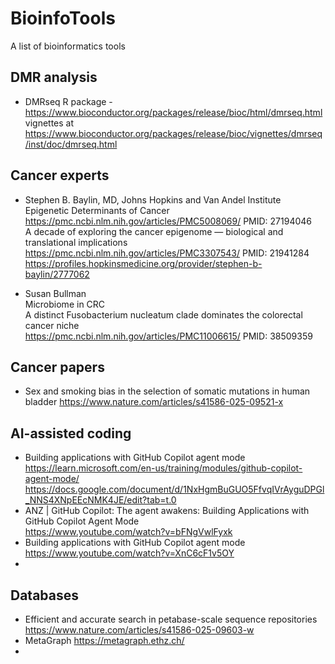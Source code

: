 # BioinfoTools
A list of bioinformatics tools

## DMR analysis
- DMRseq R package - https://www.bioconductor.org/packages/release/bioc/html/dmrseq.html  
vignettes at https://www.bioconductor.org/packages/release/bioc/vignettes/dmrseq/inst/doc/dmrseq.html   


## Cancer experts
- Stephen B. Baylin, MD, Johns Hopkins and Van Andel Institute   
  Epigenetic Determinants of Cancer https://pmc.ncbi.nlm.nih.gov/articles/PMC5008069/ PMID: 27194046  
  A decade of exploring the cancer epigenome — biological and translational implications
  https://pmc.ncbi.nlm.nih.gov/articles/PMC3307543/ PMID: 21941284  
  https://profiles.hopkinsmedicine.org/provider/stephen-b-baylin/2777062

- Susan Bullman  
  Microbiome in CRC  
  A distinct Fusobacterium nucleatum clade dominates the colorectal cancer niche  
  https://pmc.ncbi.nlm.nih.gov/articles/PMC11006615/ PMID: 38509359  

## Cancer papers
- Sex and smoking bias in the selection of somatic mutations in human bladder
  https://www.nature.com/articles/s41586-025-09521-x
  
## AI-assisted coding
- Building applications with GitHub Copilot agent mode https://learn.microsoft.com/en-us/training/modules/github-copilot-agent-mode/   
https://docs.google.com/document/d/1NxHgmBuGUO5FfvqIVrAyguDPGl_NNS4XNpEEcNMK4JE/edit?tab=t.0    
- ANZ | GitHub Copilot: The agent awakens: Building Applications with GitHub Copilot Agent Mode  
  https://www.youtube.com/watch?v=bFNgVwlFyxk
- Building applications with GitHub Copilot agent mode https://www.youtube.com/watch?v=XnC6cF1v5OY
- 

## Databases
- Efficient and accurate search in petabase-scale sequence repositories
  https://www.nature.com/articles/s41586-025-09603-w
- MetaGraph https://metagraph.ethz.ch/
- 
